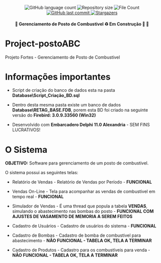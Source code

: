 <p align="center">
  <img alt="GitHub language count" src="https://img.shields.io/github/languages/count/crismassini/ConsultaCep?color=%2304D361">

  <img alt="Repository size" src="https://img.shields.io/github/repo-size/crismassini/ConsultaCep">
  <img alt="File Count" src="https://img.shields.io/github/directory-file-count/crismassini/ConsultaCep">
  
  <a href="https://github.com/crismassini/ConsultaCep/commits/master">
    <img alt="GitHub last commit" src="https://img.shields.io/github/last-commit/crismassini/ConsultaCep">
  </a>
    
   <a href="https://github.com/crismassini/ConsultaCep/stargazers">
    <img alt="Stargazers" src="https://img.shields.io/github/stars/crismassini/ConsultaCep?style=social">
  </a>

</p>
<h4 align="center"> 
	🚧 Gerenciamento de Posto de Combustivel ♻️ Em Construção 🚀 🚧
</h4>


# Project-postoABC
Projeto Fortes - Gerenciamento de Posto de Combustivel

# Informações importantes

* Script de criação do banco de dados esta na pasta **Database\Script_Criação_BD.sql**

* Dentro desta mesma pasta existe um banco de dados  **Database\RETAG_BASE.FDB**, porem esta BD foi criado na seguinte versão do **Firebird: 3.0.9.33560 (Win32)**

* Desenvolvido com **Embarcadero Delphi 11.0 Alexandria** - SEM FINS LUCRATIVOS!

# O Sistema

**OBJETIVO:** Software para gerenciamento de um posto de combustivel.

O sistema possui as seguintes telas:

* Relatório de Vendas - Relatório de Vendas por Período - **FUNCIONAL**
* Vendas On-Line - Tela para acompanhar as vendas de combustivel em tempo real - **FUNCIONAL**

* Simulador de Vendas - É uma thread que popula a tabela **VENDAS**, simulando o abastecimento nas bombas do posto - **FUNCIONAL COM AJUSTES DE VASAMENTO DE MEMORIA A SEREM FEITOS**

* Cadastro de Usuários - Cadastro de usuários do sistema - **FUNCIONAL**
* Cadastro de Bombas - Cadastro de bomba de combustivel para abastecimento - **NÃO FUNCIONAL - TABELA OK, TELA A TERMINAR**
* Cadastro de Produtos - Cadastro para os combustíveis para venda - **NÃO FUNCIONAL - TABELA OK, TELA A TERMINAR**

